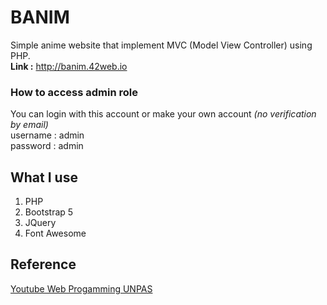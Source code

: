 # BANIM

Simple anime website that implement MVC (Model View Controller) using PHP.
<br>
<b>Link :</b> <a href="http://banim.42web.io" target="_blank">http://banim.42web.io</a>

### How to access admin role

You can login with this account or make your own account <i>(no verification by email)</i>
<br>
username : admin <br>
password : admin

## What I use

<ol>
  <li>PHP</li>
  <li>Bootstrap 5</li>
  <li>JQuery</li>
  <li>Font Awesome</li>
</ol>

## Reference

<a href="https://www.youtube.com/playlist?list=PLFIM0718LjIVEh_d-h5wAjsdv2W4SAtkx">Youtube Web Progamming UNPAS</a>
